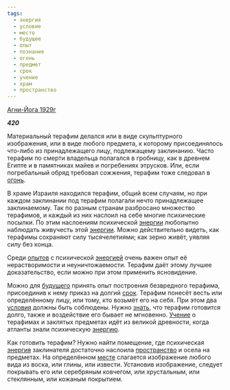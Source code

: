 ```yaml
---
tags:
  - энергия
  - условие
  - место
  - будущее
  - опыт
  - познание
  - огонь
  - предмет
  - срок
  - учение
  - храм
  - пространство
---
```

[Агни-Йога 1929г](https://127.0.0.1:4002/agni/1929)

___420___

Материальный терафим делался или в виде скульптурного изображения, или в виде любого предмета, к которому присоединялось что-либо из принадлежащего лицу, подлежащему заклинанию. Часто терафим по смерти владельца полагался в гробницу, как в древнем Египте и в памятниках майев и погребениях этрусков. Или, если погребальный обряд требовал сожжения, терафим тоже следовал в [огонь](../../../tags/#огонь).   

В храме Израиля находился терафим, общий всем случаям, но при каждом заклинании под терафим полагали нечто принадлежащее заклинаемому. Так по разным странам разбросано множество терафимов, и каждый из них наслоил на себе многие психические посылки. По этим наслоениям психической [энергии](../../../tags/#[энергия](../../../tags/#энергия)) любопытно наблюдать живучесть этой [энергии](../../../tags/#[энергия](../../../tags/#энергия)). Можно действительно видеть, как терафимы сохраняют силу тысячелетиями; как зерно живёт, уявляя силу без конца.   

Среди [опытов](../../../tags/#опыт) с психической [энергией](../../../tags/#[энергия](../../../tags/#энергия)) очень важен опыт её нерастворимости и неуничтожаемости. Терафим даёт этому лучшее доказательство, если можно при этом применить ясновидение.   

Можно для [будущего](../../../tags/#будущее) принять опыт построения безвредного терафима, присоединив к нему приказ на долгий [срок](../../../tags/#срок). Терафим понесёт весть или определённому лицу, или тому, кто возьмёт его на себя. При этом два [условия](../../../tags/#условие) должны быть соблюдены. Нужно [знать](../../../tags/#познание), что терафим готовится долго, также и воздействие его бывает не мгновенно. [Учение](../../../tags/#учение) о терафимах и заклятых предметах идёт из великой древности, когда атланты знали психическую [энергию](../../../tags/#[энергия](../../../tags/#энергия)).   

Как готовить терафим? Нужно найти помещение, где психическая [энергия](../../../tags/#энергия) заклинателя достаточно наслоила [пространство](../../../tags/#пространство) и осела на предметах. На определённом [месте](../../../tags/#место) слагается изображение любого вида из воска, или глины, или извести. Установив изображение, следует покрывать его или серебряным ковчегом, или хрустальным, или стеклянным, или кожаным покрытием.